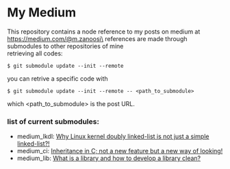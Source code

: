 # My Medium
This repository contains a node reference to my posts on medium at https://medium.com/@m.zanoosi\
references are made through submodules to other repositories of mine\
retrieving all codes:
```
$ git submodule update --init --remote
```
you can retrive a specific code with
```
$ git submodule update --init --remote -- <path_to_submodule>
```
which <path\_to\_submodule> is the post URL.

### list of current submodules:
- medium\_lkdl: [Why Linux kernel doubly linked-list is not just a simple linked-list?!](https://medium.com/@m.zanoosi/why-linux-kernel-doubly-linked-list-is-not-just-a-simple-linked-list-fb8c43ff150)
- medium\_ci: [Inheritance in C; not a new feature but a new way of looking!](https://medium.com/@m.zanoosi/inheritance-in-c-not-a-new-feature-but-a-new-way-of-looking-5cfc117cb67c)
- medium\_lib: [What is a library and how to develop a library clean?](https://medium.com/@m.zanoosi/what-is-a-library-and-how-to-develop-a-library-clean-b79c5719e769)
